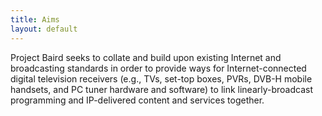 ```yaml
---
title: Aims
layout: default
---
```


Project Baird seeks to collate and build upon existing Internet and broadcasting
standards in order to provide ways for Internet-connected digital television
receivers (e.g., TVs, set-top boxes, PVRs, DVB-H mobile handsets, and PC tuner
hardware and software) to link linearly-broadcast programming and IP-delivered
content and services together.
